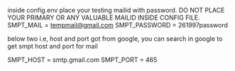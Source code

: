 inside config.env place your testing mailid with password. 
DO NOT PLACE YOUR PRIMARY OR ANY VALUABLE MAILID INSIDE CONFIG FILE.
SMPT_MAIL = tempmail@gmail.com
SMPT_PASSWORD = 261997password


below two i.e, host and port got from google, you can search in google to get smpt host and port for mail

SMPT_HOST = smtp.gmail.com
SMPT_PORT = 465
